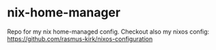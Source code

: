 # nix-home-manager
Repo for my nix home-managed config. Checkout also my nixos config: 
https://github.com/rasmus-kirk/nixos-configuration
